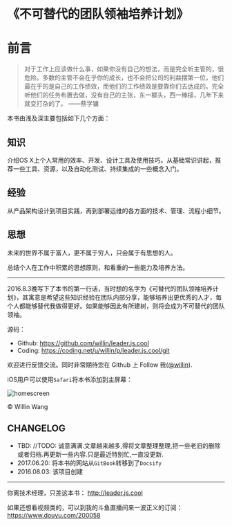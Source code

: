 # 《不可替代的团队领袖培养计划》

# 前言

> 对于工作上应该做什么事，如果你没有自己的想法，而是完全听主管的，很危险。多数的主管不会在乎你的成长，也不会把公司的利益摆第一位，他们最在乎的是自己的工作绩效，而他们的工作绩效是要靠你们去达成的。完全听他们的任务布置去做，没有自己的主张，东一榔头，西一棒槌，几年下来就变打杂的了。
> ——蔡学镛

本书由浅及深主要包括如下几个方面：

## 知识

介绍OS X上个人常用的效率、开发、设计工具及使用技巧。从基础常识讲起，推荐一些工具、资源，以及自动化测试、持续集成的一些概念入门。

## 经验

从产品架构设计到项目实践，再到部署运维的各方面的技术、管理、流程小细节。

## 思想

未来的世界不属于富人，更不属于穷人，只会属于有思想的人。

总结个人在工作中积累的思想原则，和看重的一些能力及培养方法。

---

2016.8.3晚写下了本书的第一行话，当时想的名字为《可替代的团队领袖培养计划》，其寓意是希望这些知识经验在团队内部分享，能够培养出更优秀的人才，每个人都能够替代我做得更好。如果能够因此有所建树，则将会成为不可替代的团队领袖。

源码：

* Github: <https://github.com/willin/leader.js.cool>
* Coding: <https://coding.net/u/willin/p/leader.js.cool/git>

欢迎进行反馈交流。同时非常期待您在 Github 上 Follow 我([@willin](https://github.com/willin)).

iOS用户可以使用`Safari`将本书添加到主屏幕：

![homescreen](https://user-images.githubusercontent.com/1890238/27512999-4c20f87e-591b-11e7-8682-a5fb52635d00.jpg)

&copy; Willin Wang

## CHANGELOG

- TBD: //TODO: 诚意满满.文章越来越多,得将文章整理整理,把一些老旧的删除或者归档.再更新一些内容.只是最近特别忙,一直没更新.
- 2017.06.20: 将本书的网站从`GitBook`转移到了`Docsify`
- 2016.08.03: 该项目创建

---

你离技术经理，只差这本书： <http://leader.js.cool>

如果还想看视频类的，可以到我的斗鱼直播间来一波正义的订阅： <https://www.douyu.com/200058>
